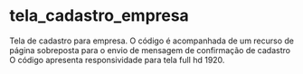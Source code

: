 # tela_cadastro_empresa
Tela de cadastro para empresa. 
O código é acompanhada de um recurso de página sobreposta para o envio de mensagem de confirmação de cadastro
O código apresenta responsividade para tela full hd 1920.
